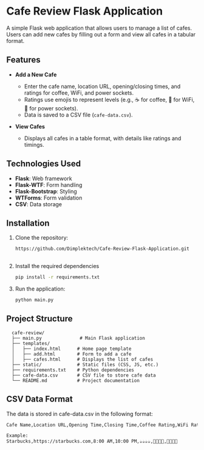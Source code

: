 # Cafe Review Flask Application

A simple Flask web application that allows users to manage a list of cafes. Users can add new cafes by filling out a form and view all cafes in a tabular format.

## Features

- **Add a New Cafe**
  - Enter the cafe name, location URL, opening/closing times, and ratings for coffee, WiFi, and power sockets.
  - Ratings use emojis to represent levels (e.g., ☕️ for coffee, 💪 for WiFi, 🔌 for power sockets).
  - Data is saved to a CSV file (`cafe-data.csv`).

- **View Cafes**
  - Displays all cafes in a table format, with details like ratings and timings.

## Technologies Used

- **Flask**: Web framework
- **Flask-WTF**: Form handling
- **Flask-Bootstrap**: Styling
- **WTForms**: Form validation
- **CSV**: Data storage

## Installation

1. Clone the repository:
    ```bash
    https://github.com/Dimplektech/Cafe-Review-Flask-Application.git
  

2. Install the required dependencies
    ```bash
    pip install -r requirements.txt

3. Run the application:
    ```bash
    python main.py

## Project Structure
    
      cafe-review/
      ├── main.py              # Main Flask application
      ├── templates/
      │   ├── index.html      # Home page template
      │   ├── add.html        # Form to add a cafe
      │   ├── cafes.html      # Displays the list of cafes
      ├── static/             # Static files (CSS, JS, etc.)
      ├── requirements.txt    # Python dependencies
      ├── cafe-data.csv       # CSV file to store cafe data
      └── README.md           # Project documentation

## CSV Data Format
The data is stored in cafe-data.csv in the following format:
  ```bash
  Cafe Name,Location URL,Opening Time,Closing Time,Coffee Rating,WiFi Rating,Power Outlet Rating

Example:
Starbucks,https://starbucks.com,8:00 AM,10:00 PM,☕️☕️☕️☕️,💪💪💪💪,🔌🔌🔌🔌






    
      



